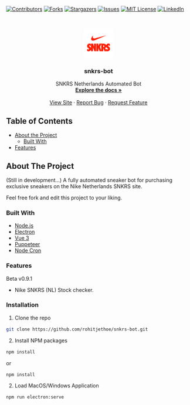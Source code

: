 <!-- PROJECT SHIELDS -->
<!--
*** I'm using markdown "reference style" links for readability.
*** Reference links are enclosed in brackets [ ] instead of parentheses ( ).
*** See the bottom of this document for the declaration of the reference variables
*** for contributors-url, forks-url, etc. This is an optional, concise syntax you may use.
*** https://www.markdownguide.org/basic-syntax/#reference-style-links
-->
[![Contributors][contributors-shield]][contributors-url]
[![Forks][forks-shield]][forks-url]
[![Stargazers][stars-shield]][stars-url]
[![Issues][issues-shield]][issues-url]
[![MIT License][license-shield]][license-url]
[![LinkedIn][linkedin-shield]][linkedin-url]

<!-- PROJECT LOGO -->
<br />
<p align="center">
    <a href="https://github.com/rohitjethoe/snkrs-bot">
        <img src="./src/assets/snkrs.svg" alt="Logo" width="80" height="80">
    </a>
    <h3 align="center">snkrs-bot</h3>
    <p align="center">
        SNKRS Netherlands Automated Bot
        <br />
        <a href="https://github.com/rohitjethoe/snkrs-bot"><strong>Explore the docs »</strong></a>
        <br />
        <br />
        <a href="https://github.com/rohitjethoe/snkrs-bot">View Site</a>
        ·
        <a href="https://github.com/rohitjethoe/snkrs-bot/issues">Report Bug</a>
        ·
        <a href="https://github.com/rohitjethoe/snkrs-bot/issues">Request Feature</a>
    </p>
</p>

<!-- TABLE OF CONTENTS -->
## Table of Contents
* [About the Project](#about-the-project)
    * [Built With](#built-with)
* [Features](#features)

<!-- ABOUT THE PROJECT -->
## About The Project
(Still in development...)
A fully automated sneaker bot for purchasing exclusive sneakers on the Nike Netherlands SNKRS site.

Feel free fork and edit this project to your liking.

### Built With

* [Node.js](https://nodejs.org/en/)
* [Electron](https://www.electronjs.org/)
* [Vue 3](https://vuejs.org/)
* [Puppeteer](https://github.com/puppeteer/puppeteer)
* [Node Cron](https://github.com/node-cron/node-cron)

### Features
Beta v0.9.1
- Nike SNKRS (NL) Stock checker.

### Installation

1. Clone the repo
```sh
git clone https://github.com/rohitjethoe/snkrs-bot.git
```
2. Install NPM packages
```sh
npm install
```
or
```sh
npm install
```
2. Load MacOS/Windows Application
```sh
npm run electron:serve
```

<!-- MARKDOWN LINKS & IMAGES -->
<!-- https://www.markdownguide.org/basic-syntax/#reference-style-links -->
[contributors-shield]: https://img.shields.io/github/contributors/rohitjethoe/snkrs-bot.svg?style=flat-square
[contributors-url]: https://github.com/mosuswalks/snkrs-bot/contributors
[forks-shield]: https://img.shields.io/github/forks/rohitjethoe/snkrs-bot.svg?style=flat-square
[forks-url]: https://github.com/rohitjethoe/snkrs-bot/network/members
[stars-shield]: https://img.shields.io/github/stars/rohitjethoe/snkrs-bot.svg?style=flat-square
[stars-url]: https://github.com/rohitjethoe/snkrs-bot/stargazers
[issues-shield]: https://img.shields.io/github/issues/rohitjethoe/snkrs-bot.svg?style=flat-square
[issues-url]: https://github.com/rohitjethoe/snkrs-bot/issues
[license-shield]: https://img.shields.io/github/license/othneildrew/Best-README-Template.svg?style=flat-square
[license-url]: https://github.com/rohitjethoe/snkrs-bot/LICENSE
[linkedin-shield]: https://img.shields.io/badge/-LinkedIn-black.svg?style=flat-square&logo=linkedin&colorB=555
[linkedin-url]: https://linkedin.com/in/rohitjethoe